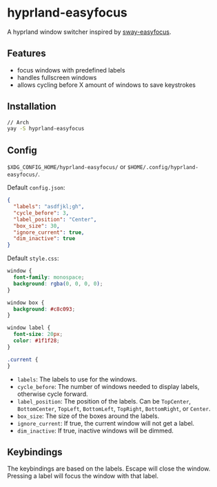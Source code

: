 # hyprland-easyfocus

A hyprland window switcher inspired by [sway-easyfocus](https://github.com/edzdez/sway-easyfocus).

## Features

- focus windows with predefined labels
- handles fullscreen windows
- allows cycling before X amount of windows to save keystrokes

## Installation

```bash
// Arch
yay -S hyprland-easyfocus
```

## Config

`$XDG_CONFIG_HOME/hyprland-easyfocus/` or `$HOME/.config/hyprland-easyfocus/`.

Default `config.json`:

```json
{
  "labels": "asdfjkl;gh",
  "cycle_before": 3,
  "label_position": "Center",
  "box_size": 30,
  "ignore_current": true,
  "dim_inactive": true
}
```

Default `style.css`:

```css
window {
  font-family: monospace;
  background: rgba(0, 0, 0, 0);
}

window box {
  background: #c8c093;
}

window label {
  font-size: 20px;
  color: #1f1f28;
}

.current {
}
```

- `labels`: The labels to use for the windows.
- `cycle_before`: The number of windows needed to display labels, otherwise cycle forward.
- `label_position`: The position of the labels. Can be `TopCenter`, `BottomCenter`, `TopLeft`, `BottomLeft`, `TopRight`, `BottomRight`, or `Center`.
- `box_size`: The size of the boxes around the labels.
- `ignore_current`: If true, the current window will not get a label.
- `dim_inactive`: If true, inactive windows will be dimmed.

## Keybindings

The keybindings are based on the labels. Escape will close the window. Pressing a label will focus the window with that label.
